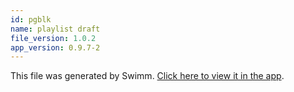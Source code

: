 ```yaml
---
id: pgblk
name: playlist draft
file_version: 1.0.2
app_version: 0.9.7-2
---
```


This file was generated by Swimm. [Click here to view it in the app](http://localhost:5002/repos/Z2l0aHViJTNBJTNBYXplcm90aGNvcmUtd290bGslM0ElM0FtYW96U3dpbW0=/playlists/pgblk).